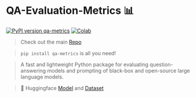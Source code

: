 # QA-Evaluation-Metrics 📊

[![PyPI version qa-metrics](https://img.shields.io/pypi/v/qa-metrics.svg)](https://pypi.org/project/qa-metrics/) 
[![Colab](https://colab.research.google.com/assets/colab-badge.svg)](https://colab.research.google.com/drive/1Ke23KIeHFdPWad0BModmcWKZ6jSbF5nI?usp=sharing)

> Check out the main [Repo](https://github.com/zli12321/qa_metrics)

> `pip install qa-metrics` is all you need!

> A fast and lightweight Python package for evaluating question-answering models and prompting of black-box and open-source large language models.

> 🤗 Huggingface [Model](https://huggingface.co/zli12321/roberta-large-qa-evaluator) and [Dataset](https://huggingface.co/datasets/zli12321/pedants_qa_evaluation_bench)

